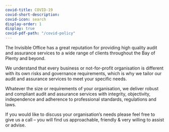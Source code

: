 ```yaml
---
covid-title: COVID-19
covid-short-description:
covid-icon: search
display-order: 1
display: true
covid-pdf-path: "/covid-policy"
---
```

The Invisible Office has a great reputation for providing high quality audit and assurance services to a wide range of clients throughout the Bay of Plenty and beyond.

We understand that every business or not-for-profit organisation is different with its own risks and governance requirements, which is why we tailor our audit and assurance services to meet your specific needs.

Whatever the size or requirements of your organisation, we deliver robust and compliant audit and assurance services with integrity, objectivity, independence and adherence to professional standards, regulations and laws.

If you would like to discuss your organisation’s needs please feel free to give us a call – you will find us approachable, friendly & very willing to assist or advise.